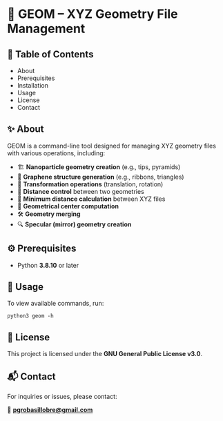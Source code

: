 # 🚀 GEOM – XYZ Geometry File Management

## 📌 Table of Contents

- About
- Prerequisites
- Installation
- Usage
- License
- Contact

## ✨ About

GEOM is a command-line tool designed for managing XYZ geometry files with various operations, including:

- 🏗️ **Nanoparticle geometry creation** (e.g., tips, pyramids)
- 🧪 **Graphene structure generation** (e.g., ribbons, triangles)
- 🔄 **Transformation operations** (translation, rotation)
- 📏 **Distance control** between two geometries
- 🔬 **Minimum distance calculation** between XYZ files
- 🎯 **Geometrical center computation**
- 🛠️ **Geometry merging**
- 🔍 **Specular (mirror) geometry creation**

## ⚙️ Prerequisites

- Python **3.8.10** or later

## 📖 Usage

To view available commands, run:

```
python3 geom -h
```


## 📜 License

This project is licensed under the **GNU General Public License v3.0**.

## 📬 Contact

For inquiries or issues, please contact:

📧 **pgrobasillobre@gmail.com**
